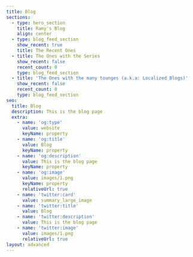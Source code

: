 ```yaml
---
title: Blog
sections:
  - type: hero_section
    title: Ramy's Blog
    align: center
  - type: blog_feed_section
    show_recent: true
    title: The Recent Ones
  - title: The Ones with the Series
    show_recent: false
    recent_count: 0
    type: blog_feed_section
  - title: 'The Ones with the many tounges (a.k.a: Localized Blogs)'
    show_recent: false
    recent_count: 0
    type: blog_feed_section
seo:
  title: Blog
  description: This is the blog page
  extra:
    - name: 'og:type'
      value: website
      keyName: property
    - name: 'og:title'
      value: Blog
      keyName: property
    - name: 'og:description'
      value: This is the blog page
      keyName: property
    - name: 'og:image'
      value: images/1.png
      keyName: property
      relativeUrl: true
    - name: 'twitter:card'
      value: summary_large_image
    - name: 'twitter:title'
      value: Blog
    - name: 'twitter:description'
      value: This is the blog page
    - name: 'twitter:image'
      value: images/1.png
      relativeUrl: true
layout: advanced
---
```


